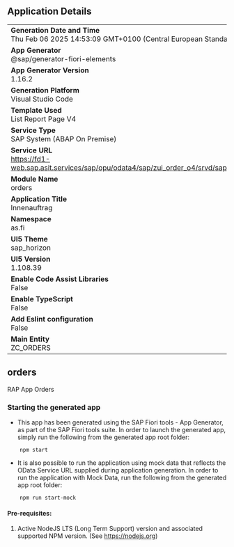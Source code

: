 ## Application Details
|               |
| ------------- |
|**Generation Date and Time**<br>Thu Feb 06 2025 14:53:09 GMT+0100 (Central European Standard Time)|
|**App Generator**<br>@sap/generator-fiori-elements|
|**App Generator Version**<br>1.16.2|
|**Generation Platform**<br>Visual Studio Code|
|**Template Used**<br>List Report Page V4|
|**Service Type**<br>SAP System (ABAP On Premise)|
|**Service URL**<br>https://fd1-web.sap.asit.services/sap/opu/odata4/sap/zui_order_o4/srvd/sap/zui_orders/0001/|
|**Module Name**<br>orders|
|**Application Title**<br>Innenauftrag|
|**Namespace**<br>as.fi|
|**UI5 Theme**<br>sap_horizon|
|**UI5 Version**<br>1.108.39|
|**Enable Code Assist Libraries**<br>False|
|**Enable TypeScript**<br>False|
|**Add Eslint configuration**<br>False|
|**Main Entity**<br>ZC_ORDERS|

## orders

RAP App Orders 

### Starting the generated app

-   This app has been generated using the SAP Fiori tools - App Generator, as part of the SAP Fiori tools suite.  In order to launch the generated app, simply run the following from the generated app root folder:

```
    npm start
```

- It is also possible to run the application using mock data that reflects the OData Service URL supplied during application generation.  In order to run the application with Mock Data, run the following from the generated app root folder:

```
    npm run start-mock
```

#### Pre-requisites:

1. Active NodeJS LTS (Long Term Support) version and associated supported NPM version.  (See https://nodejs.org)


